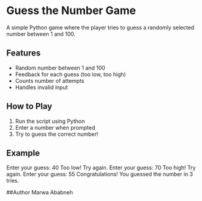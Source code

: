 # Guess the Number Game

A simple Python game where the player tries to guess a randomly selected number between 1 and 100.

## Features
- Random number between 1 and 100
- Feedback for each guess (too low, too high)
- Counts number of attempts
- Handles invalid input

## How to Play
1. Run the script using Python
2. Enter a number when prompted
3. Try to guess the correct number!

## Example
Enter your guess: 40
Too low! Try again.
Enter your guess: 70
Too high! Try again.
Enter your guess: 55
Congratulations! You guessed the number in 3 tries.

##Author
Marwa Ababneh
